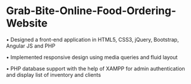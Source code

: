 # Grab-Bite-Online-Food-Ordering-Website

•	Designed a front-end application in HTML5, CSS3, jQuery, Bootstrap, Angular JS and PHP

•	Implemented responsive design using media queries and fluid layout

• PHP database support with the help of XAMPP for admin authentication and display list of inventory and clients
